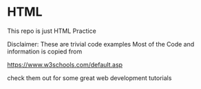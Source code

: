 # HTML
This repo is just HTML Practice

Disclaimer: These are trivial code examples
Most of the Code and information is copied from 

https://www.w3schools.com/default.asp

check them out for some great web development tutorials

